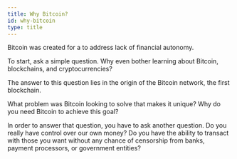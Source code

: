 ```yaml
---
title: Why Bitcoin?
id: why-bitcoin
type: title
---
```


<p class="subtitle">Bitcoin was created for a to address lack of financial autonomy.</p>
<p>To start, ask a simple question. Why even bother learning about Bitcoin, blockchains, and cryptocurrencies? </p>
<p>The answer to this question lies in the origin of the Bitcoin network, the first blockchain.</p>
<p>What problem was Bitcoin looking to solve that makes it unique? Why do you need Bitcoin to achieve this goal? </p>
<p>In order to answer that question, you have to ask another question. Do you really have control over our own money? Do you have the ability to transact with those you want without any chance of censorship from banks, payment processors, or government entities?</p>